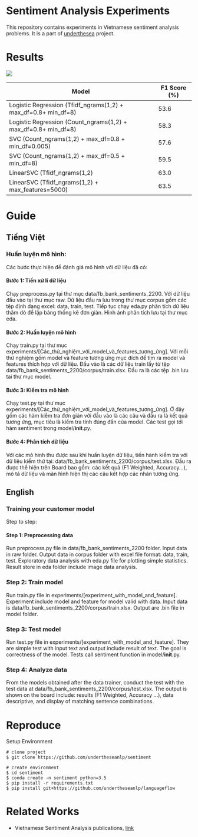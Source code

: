 # Sentiment Analysis Experiments

This repository contains experiments in Vietnamese sentiment analysis problems. It is a part of [underthesea](https://github.com/magizbox/underthesea) project.

# Results

![](https://img.shields.io/badge/F1-0.43-red.svg)

| Model                                                          | F1 Score (%) |
|----------------------------------------------------------------|--------------|
| Logistic Regression (Tfidf_ngrams(1,2) + max_df=0.8+ min_df=8) | 53.6         |
| Logistic Regression (Count_ngrams(1,2) + max_df=0.8+ min_df=8) | 58.3         |
| SVC (Count_ngrams(1,2) + max_df=0.8 + min_df=0.005)            | 57.6         |
| SVC (Count_ngrams(1,2) + max_df=0.5 + min_df=8)                | 59.5         |
| LinearSVC (Tfidf_ngrams(1,2)                                   | 63.0         |
| LinearSVC (Tfidf_ngrams(1,2) + max_features=5000)              | 63.5         |

# Guide

## Tiếng Việt
### Huấn luyện mô hình:

Các bước thực hiện để đánh giá mô hình với dữ liệu đã có:

#### Bước 1: Tiền xử lí dữ liệu

Chạy preprocess.py tại thư mục data/fb_bank_sentiments_2200. Với dữ liệu đầu vào tại thư mục raw. Dữ liệu đầu ra lưu trong thư mục corpus gồm các tệp định dạng excel: data, train, test. Tiếp tục chạy eda.py phân tích dữ liệu thăm dò để lập bảng thống kê đơn giản. Hình ảnh phân tích lưu tại thư mục eda.

#### Bước 2: Huấn luyện mô hình
Chạy train.py tại thư mục experiments/[Các_thử_nghiệm_với_model_và_features_tương_ứng]. Với mỗi thử nghiệm gồm model và feature tương ứng mục đích để tìm ra model và features thích hợp với dữ liệu. Đầu vào là các dữ liệu train lấy từ tệp data/fb_bank_sentiments_2200/corpus/train.xlsx. Đầu ra là các tệp .bin lưu tai thư mục model.

#### Bước 3: Kiểm tra mô hình
Chạy test.py tại thư mục experiments/[Các_thử_nghiệm_với_model_và_features_tương_ứng]. Ở đây gồm các hàm kiểm tra đơn giản với đầu vào là các câu và đầu ra là kết quả tương ứng, mục tiêu là kiểm tra tính đúng đắn của model. Các test gọi tới hàm sentiment trong model/__init__.py.

#### Bước 4: Phân tích dữ liệu
Với các mô hình thu được sau khi huấn luyện dữ liệu, tiến hành kiểm tra với dữ liệu kiểm thử tại: data/fb_bank_sentiments_2200/corpus/test.xlsx. Đầu ra được thể hiện trên Board bao gồm: các kết quả (F1 Weighted, Accuracy...), mô tả dữ liệu và màn hình hiện thị các câu kết hợp các nhãn tương ứng.

## English
### Training your customer model
Step to step:
#### Step 1: Preprocessing data
Run preprocess.py file in data/fb_bank_sentiments_2200 folder. Input data in raw folder. Output data in corpus folder with excel file format: data, train, test. Exploratory data analysis with eda.py file for plotting simple statistics. Result store in eda folder include image data analysis.

### Step 2: Train model
Run train.py file in experiments/[experiment_with_model_and_feature]. Experiment include model and feature for model valid with data. Input data is data/fb_bank_sentiments_2200/corpus/train.xlsx. Output are .bin file in model folder.

### Step 3: Test model
Run test.py file in experiments/[experiment_with_model_and_feature]. They are simple test with input text and output include result of text. The goal is correctness of the model. Tests call sentiment function in model/__init__.py.

### Step 4: Analyze data
From the models obtained after the data trainer, conduct the test with the test data at data/fb_bank_sentiments_2200/corpus/test.xlsx. The output is shown on the board include: results (F1 Weighted, Accuracy ...), data descriptive, and display of matching sentence combinations.

# Reproduce

Setup Environment

```
# clone project
$ git clone https://github.com/undertheseanlp/sentiment

# create environment
$ cd sentiment
$ conda create -n sentiment python=3.5
$ pip install -r requirements.txt
$ pip install git+https://github.com/undertheseanlp/languageflow
```

# Related Works

* Vietnamese Sentiment Analysis publications, [link](https://github.com/magizbox/underthesea/wiki/Vietnamese-NLP-Publications#sentiment-analysis)
